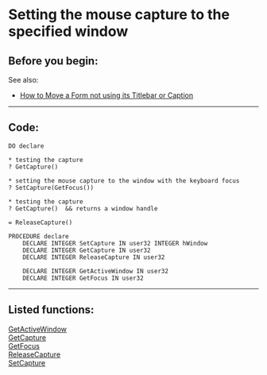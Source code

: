 <link rel="stylesheet" type="text/css" href="../css/win32api.css">  
<link rel="stylesheet" href="https://cdnjs.cloudflare.com/ajax/libs/font-awesome/4.7.0/css/font-awesome.min.css">

# Setting the mouse capture to the specified window

## Before you begin:
See also:

* [How to Move a Form not using its Titlebar or Caption](sample_195.md)  
  
***  


## Code:
```foxpro  
DO declare

* testing the capture
? GetCapture()

* setting the mouse capture to the window with the keyboard focus
? SetCapture(GetFocus())

* testing the capture
? GetCapture()  && returns a window handle

= ReleaseCapture()

PROCEDURE declare
	DECLARE INTEGER SetCapture IN user32 INTEGER hWindow
	DECLARE INTEGER GetCapture IN user32
	DECLARE INTEGER ReleaseCapture IN user32

	DECLARE INTEGER GetActiveWindow IN user32
	DECLARE INTEGER GetFocus IN user32  
```  
***  


## Listed functions:
[GetActiveWindow](../libraries/user32/GetActiveWindow.md)  
[GetCapture](../libraries/user32/GetCapture.md)  
[GetFocus](../libraries/user32/GetFocus.md)  
[ReleaseCapture](../libraries/user32/ReleaseCapture.md)  
[SetCapture](../libraries/user32/SetCapture.md)  
